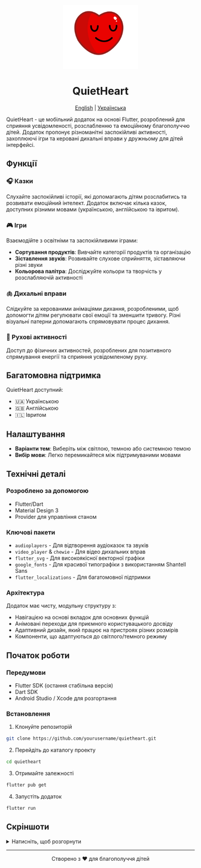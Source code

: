 <p align="center">
  <img src="assets/images/breathe_black.png" alt="QuietHeart Logo" width="200"/>
</p>

<p align="center">
  <h1 align="center">QuietHeart</h1>
</p>

<p align="center">
  <a href="README.md">English</a> |
  <a href="README.uk.md">Українська</a>
</p>
QuietHeart - це мобільний додаток на основі Flutter, розроблений для сприяння усвідомленості, розслабленню та емоційному благополуччю дітей. Додаток пропонує різноманітні заспокійливі активності, захоплюючі ігри та керовані дихальні вправи у дружньому для дітей інтерфейсі.

## Функції

### 🎧 Казки

Слухайте заспокійливі історії, які допомагають дітям розслабитись та розвивати емоційний інтелект. Додаток включає кілька казок, доступних різними мовами (українською, англійською та івритом).

### 🎮 Ігри

Взаємодійте з освітніми та заспокійливими іграми:

-   **Сортування продуктів**: Вивчайте категорії продуктів та організацію
-   **Зіставлення звуків**: Розвивайте слухове сприйняття, зіставляючи різні звуки
-   **Кольорова палітра**: Досліджуйте кольори та творчість у розслабляючій активності

### 🫁 Дихальні вправи

Слідкуйте за керованими анімаціями дихання, розробленими, щоб допомогти дітям регулювати свої емоції та зменшити тривогу. Різні візуальні патерни допомагають спрямовувати процес дихання.

### 🏃 Рухові активності

Доступ до фізичних активностей, розроблених для позитивного спрямування енергії та сприяння усвідомленому руху.

## Багатомовна підтримка

QuietHeart доступний:

-   🇺🇦 Українською
-   🇬🇧 Англійською
-   🇮🇱 Івритом

## Налаштування

-   **Варіанти тем**: Виберіть між світлою, темною або системною темою
-   **Вибір мови**: Легко перемикайтеся між підтримуваними мовами

## Технічні деталі

### Розроблено за допомогою

-   Flutter/Dart
-   Material Design 3
-   Provider для управління станом

### Ключові пакети

-   `audioplayers` - Для відтворення аудіоказок та звуків
-   `video_player` & `chewie` - Для відео дихальних вправ
-   `flutter_svg` - Для високоякісної векторної графіки
-   `google_fonts` - Для красивої типографіки з використанням Shantell Sans
-   `flutter_localizations` - Для багатомовної підтримки

### Архітектура

Додаток має чисту, модульну структуру з:

-   Навігацією на основі вкладок для основних функцій
-   Анімовані переходи для приємного користувацького досвіду
-   Адаптивний дизайн, який працює на пристроях різних розмірів
-   Компоненти, що адаптуються до світлого/темного режиму

## Початок роботи

### Передумови

-   Flutter SDK (остання стабільна версія)
-   Dart SDK
-   Android Studio / Xcode для розгортання

### Встановлення

1. Клонуйте репозиторій

```bash
git clone https://github.com/yourusername/quietheart.git
```

2. Перейдіть до каталогу проекту

```bash
cd quietheart
```

3. Отримайте залежності

```bash
flutter pub get
```

4. Запустіть додаток

```bash
flutter run
```

## Скріншоти

<details>
<summary>Натисніть, щоб розгорнути</summary>

<img src="screenshots/splash.png" height="700">
<img src="screenshots/tales.png" height="700">
<img src="screenshots/drawer.png" height="700">
<img src="screenshots/games.png" height="700">
<img src="screenshots/games_colors.png" height="700">
<img src="screenshots/games_sort.png" height="700">
<img src="screenshots/games_sounds.png" height="700">
<img src="screenshots/breathe.png" height="700">
<img src="screenshots/motions.png" height="700">

</details>

---

<p align="center">Створено з ❤️ для благополуччя дітей</p>
